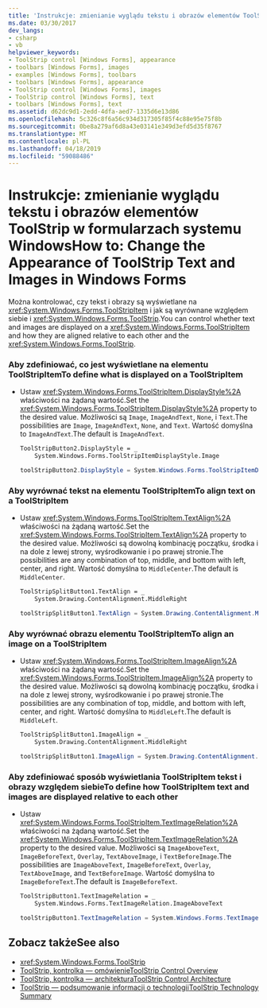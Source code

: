 ```yaml
---
title: 'Instrukcje: zmienianie wyglądu tekstu i obrazów elementów ToolStrip w formularzach systemu Windows'
ms.date: 03/30/2017
dev_langs:
- csharp
- vb
helpviewer_keywords:
- ToolStrip control [Windows Forms], appearance
- toolbars [Windows Forms], images
- examples [Windows Forms], toolbars
- toolbars [Windows Forms], appearance
- ToolStrip control [Windows Forms], images
- ToolStrip control [Windows Forms], text
- toolbars [Windows Forms], text
ms.assetid: d62dc9d1-2edd-4dfa-aed7-1335d6e13d86
ms.openlocfilehash: 5c326c8f6a56c934d317305f85f4c88e95e75f8b
ms.sourcegitcommit: 0be8a279af6d8a43e03141e349d3efd5d35f8767
ms.translationtype: MT
ms.contentlocale: pl-PL
ms.lasthandoff: 04/18/2019
ms.locfileid: "59088486"
---
```

# <a name="how-to-change-the-appearance-of-toolstrip-text-and-images-in-windows-forms"></a><span data-ttu-id="05128-102">Instrukcje: zmienianie wyglądu tekstu i obrazów elementów ToolStrip w formularzach systemu Windows</span><span class="sxs-lookup"><span data-stu-id="05128-102">How to: Change the Appearance of ToolStrip Text and Images in Windows Forms</span></span>
<span data-ttu-id="05128-103">Można kontrolować, czy tekst i obrazy są wyświetlane na <xref:System.Windows.Forms.ToolStripItem> i jak są wyrównane względem siebie i <xref:System.Windows.Forms.ToolStrip>.</span><span class="sxs-lookup"><span data-stu-id="05128-103">You can control whether text and images are displayed on a <xref:System.Windows.Forms.ToolStripItem> and how they are aligned relative to each other and the <xref:System.Windows.Forms.ToolStrip>.</span></span>  
  
### <a name="to-define-what-is-displayed-on-a-toolstripitem"></a><span data-ttu-id="05128-104">Aby zdefiniować, co jest wyświetlane na elementu ToolStripItem</span><span class="sxs-lookup"><span data-stu-id="05128-104">To define what is displayed on a ToolStripItem</span></span>  
  
-   <span data-ttu-id="05128-105">Ustaw <xref:System.Windows.Forms.ToolStripItem.DisplayStyle%2A> właściwości na żądaną wartość.</span><span class="sxs-lookup"><span data-stu-id="05128-105">Set the <xref:System.Windows.Forms.ToolStripItem.DisplayStyle%2A> property to the desired value.</span></span> <span data-ttu-id="05128-106">Możliwości są `Image`, `ImageAndText`, `None`, i `Text`.</span><span class="sxs-lookup"><span data-stu-id="05128-106">The possibilities are `Image`, `ImageAndText`, `None`, and `Text`.</span></span> <span data-ttu-id="05128-107">Wartość domyślna to `ImageAndText`.</span><span class="sxs-lookup"><span data-stu-id="05128-107">The default is `ImageAndText`.</span></span>  
  
    ```vb  
    ToolStripButton2.DisplayStyle = _  
        System.Windows.Forms.ToolStripItemDisplayStyle.Image  
    ```  
  
    ```csharp  
    toolStripButton2.DisplayStyle = System.Windows.Forms.ToolStripItemDisplayStyle.Image;  
    ```  
  
### <a name="to-align-text-on-a-toolstripitem"></a><span data-ttu-id="05128-108">Aby wyrównać tekst na elementu ToolStripItem</span><span class="sxs-lookup"><span data-stu-id="05128-108">To align text on a ToolStripItem</span></span>  
  
-   <span data-ttu-id="05128-109">Ustaw <xref:System.Windows.Forms.ToolStripItem.TextAlign%2A> właściwości na żądaną wartość.</span><span class="sxs-lookup"><span data-stu-id="05128-109">Set the <xref:System.Windows.Forms.ToolStripItem.TextAlign%2A> property to the desired value.</span></span> <span data-ttu-id="05128-110">Możliwości są dowolną kombinację początku, środka i na dole z lewej strony, wyśrodkowanie i po prawej stronie.</span><span class="sxs-lookup"><span data-stu-id="05128-110">The possibilities are any combination of top, middle, and bottom with left, center, and right.</span></span> <span data-ttu-id="05128-111">Wartość domyślna to `MiddleCenter`.</span><span class="sxs-lookup"><span data-stu-id="05128-111">The default is `MiddleCenter`.</span></span>  
  
    ```vb  
    ToolStripSplitButton1.TextAlign = _  
        System.Drawing.ContentAlignment.MiddleRight  
    ```  
  
    ```csharp  
    toolStripSplitButton1.TextAlign = System.Drawing.ContentAlignment.MiddleRight;  
    ```  
  
### <a name="to-align-an-image-on-a-toolstripitem"></a><span data-ttu-id="05128-112">Aby wyrównać obrazu elementu ToolStripItem</span><span class="sxs-lookup"><span data-stu-id="05128-112">To align an image on a ToolStripItem</span></span>  
  
-   <span data-ttu-id="05128-113">Ustaw <xref:System.Windows.Forms.ToolStripItem.ImageAlign%2A> właściwości na żądaną wartość.</span><span class="sxs-lookup"><span data-stu-id="05128-113">Set the <xref:System.Windows.Forms.ToolStripItem.ImageAlign%2A> property to the desired value.</span></span> <span data-ttu-id="05128-114">Możliwości są dowolną kombinację początku, środka i na dole z lewej strony, wyśrodkowanie i po prawej stronie.</span><span class="sxs-lookup"><span data-stu-id="05128-114">The possibilities are any combination of top, middle, and bottom with left, center, and right.</span></span> <span data-ttu-id="05128-115">Wartość domyślna to `MiddleLeft`.</span><span class="sxs-lookup"><span data-stu-id="05128-115">The default is `MiddleLeft`.</span></span>  
  
    ```vb  
    ToolStripSplitButton1.ImageAlign = _  
        System.Drawing.ContentAlignment.MiddleRight  
    ```  
  
    ```csharp  
    toolStripSplitButton1.ImageAlign = System.Drawing.ContentAlignment.MiddleRight;  
    ```  
  
### <a name="to-define-how-toolstripitem-text-and-images-are-displayed-relative-to-each-other"></a><span data-ttu-id="05128-116">Aby zdefiniować sposób wyświetlania ToolStripItem tekst i obrazy względem siebie</span><span class="sxs-lookup"><span data-stu-id="05128-116">To define how ToolStripItem text and images are displayed relative to each other</span></span>  
  
-   <span data-ttu-id="05128-117">Ustaw <xref:System.Windows.Forms.ToolStripItem.TextImageRelation%2A> właściwości na żądaną wartość.</span><span class="sxs-lookup"><span data-stu-id="05128-117">Set the <xref:System.Windows.Forms.ToolStripItem.TextImageRelation%2A> property to the desired value.</span></span> <span data-ttu-id="05128-118">Możliwości są `ImageAboveText`, `ImageBeforeText`, `Overlay`, `TextAboveImage`, i `TextBeforeImage`.</span><span class="sxs-lookup"><span data-stu-id="05128-118">The possibilities are `ImageAboveText`, `ImageBeforeText`, `Overlay`, `TextAboveImage`, and `TextBeforeImage`.</span></span> <span data-ttu-id="05128-119">Wartość domyślna to `ImageBeforeText`.</span><span class="sxs-lookup"><span data-stu-id="05128-119">The default is `ImageBeforeText`.</span></span>  
  
    ```vb  
    ToolStripButton1.TextImageRelation = _  
        System.Windows.Forms.TextImageRelation.ImageAboveText  
    ```  
  
    ```csharp  
    toolStripButton1.TextImageRelation = System.Windows.Forms.TextImageRelation.ImageAboveText;  
    ```  
  
## <a name="see-also"></a><span data-ttu-id="05128-120">Zobacz także</span><span class="sxs-lookup"><span data-stu-id="05128-120">See also</span></span>

- <xref:System.Windows.Forms.ToolStrip>
- [<span data-ttu-id="05128-121">ToolStrip, kontrolka — omówienie</span><span class="sxs-lookup"><span data-stu-id="05128-121">ToolStrip Control Overview</span></span>](toolstrip-control-overview-windows-forms.md)
- [<span data-ttu-id="05128-122">ToolStrip, kontrolka — architektura</span><span class="sxs-lookup"><span data-stu-id="05128-122">ToolStrip Control Architecture</span></span>](toolstrip-control-architecture.md)
- [<span data-ttu-id="05128-123">ToolStrip — podsumowanie informacji o technologii</span><span class="sxs-lookup"><span data-stu-id="05128-123">ToolStrip Technology Summary</span></span>](toolstrip-technology-summary.md)
